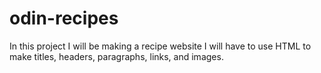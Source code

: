 # odin-recipes
In this project I will be making a recipe website
I will have to use HTML to make titles, headers, paragraphs, links, and images.
